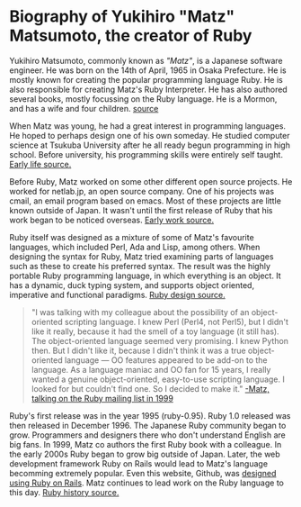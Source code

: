 # Biography of Yukihiro "Matz" Matsumoto, the creator of Ruby

Yukihiro Matsumoto, commonly known as *"Matz"*, is a Japanese software engineer. He was born on the 14th of April, 1965 in Osaka Prefecture. He is mostly known for creating the popular programming language Ruby. He is also responsible for creating Matz's Ruby Interpreter.  He has also authored several books, mostly focussing on the Ruby language. He is a Mormon, and has a wife and four children. [source](https://www.mormon.org/matz)

When Matz was young, he had a great interest in programming languages. He hoped to perhaps design one of his own someday. He studied computer science at Tsukuba University after he all ready begun programming in high school. Before university, his programming skills were entirely self taught.
[Early life source.](http://www.japaninc.com/article.php?articleID=828)

Before Ruby, Matz worked on some other different open source projects. He worked for netlab.jp, an open source company. One of his projects was cmail, an email program based on emacs. Most of these projects are little known outside of Japan. It wasn't until the first release of Ruby that his work began to be noticed overseas. [Early work source.](http://www.oreilly.com/pub/au/714)

Ruby itself was designed as a mixture of some of Matz's favourite languages, which included Perl, Ada and Lisp, among others. When designing the syntax for Ruby, Matz tried examining parts of languages such as these to create his preferred syntax. The result was the highly portable Ruby programming language, in which everything is an object. It has a dynamic, duck typing system, and supports object oriented, imperative and functional paradigms.
[Ruby design source.](https://www.ruby-lang.org/en/about/)

>"I was talking with my colleague about the possibility of an object-oriented scripting language. I knew Perl (Perl4, not Perl5), but I didn't like it really, because it had the smell of a toy language (it still has). The object-oriented language seemed very promising. I knew Python then. But I didn't like it, because I didn't think it was a true object-oriented language — OO features appeared to be add-on to the language. As a language maniac and OO fan for 15 years, I really wanted a genuine object-oriented, easy-to-use scripting language. I looked for but couldn't find one. So I decided to make it."
[-Matz, talking on the Ruby mailing list in 1999](http://ruby-doc.org/docs/ruby-doc-bundle/FAQ/FAQ.html)

Ruby's first release was in the year 1995 (ruby-0.95). Ruby 1.0 released was then released in December 1996. The Japanese Ruby community began to grow. Programmers and designers there who don't understand English are big fans. In 1999,  Matz co authors the first Ruby book with a colleague. In the early 2000s Ruby began to grow big outside of Japan. Later, the web development framework Ruby on Rails would lead to Matz's language becomming extremely popular. Even this website, Github, was [designed using Ruby on Rails](https://en.wikipedia.org/wiki/GitHub#GitHub). Matz continues to lead work on the Ruby language to this day. [Ruby history source.](http://blog.nicksieger.com/articles/2006/10/20/rubyconf-history-of-ruby/)
